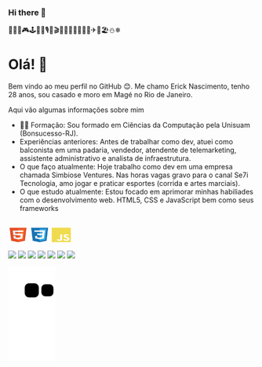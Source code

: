 ### Hi there 👋

<!--
**Erick-Nascimento/Erick-Nascimento** is a ✨ _special_ ✨ repository because its `README.md` (this file) appears on your GitHub profile.

Here are some ideas to get you started:

- 🔭 I’m currently working on ...
- 🌱 I’m currently learning ...
- 👯 I’m looking to collaborate on ...
- 🤔 I’m looking for help with ...
- 💬 Ask me about ...
- 📫 How to reach me: ...
- 😄 Pronouns: ...
- ⚡ Fun fact: ...
-->

🏃‍♂️👶🎮🕹🎼🎵🎙🎸🎬🎥💵⏰🍕🌭🍔🥓✈🚗🏖⛄❄

<h1>Olá! 👋</h1>
<p>Bem vindo ao meu perfil no GitHub 😊. Me chamo Erick Nascimento, tenho 28 anos, sou casado e moro em Magé no Rio de Janeiro.</p>
<p>Aqui vão algumas informações sobre mim</p>

<ul>
  <li>👨‍🎓 Formação: Sou formado em Ciências da Computação pela Unisuam (Bonsucesso-RJ).</li>
  <li>Experiências anteriores: Antes de trabalhar como dev, atuei como balconista em uma padaria, vendedor, atendente de telemarketing, assistente administrativo e analista de       infraestrutura.</li>
  <li>O que faço atualmente: Hoje trabalho como dev em uma empresa chamada Simbiose Ventures. Nas horas vagas gravo para o canal Se7i Tecnologia, amo jogar e praticar esportes (corrida e artes marciais).</li>
  <li>O que estudo atualmente: Estou focado em aprimorar minhas habiliades com o desenvolvimento web. HTML5, CSS e JavaScript bem como seus frameworks</li>
</ul>

<div style="display: inline_block"><br>
  <img align="center" alt="HTML" height="30" width="40" src="https://raw.githubusercontent.com/devicons/devicon/master/icons/html5/html5-original.svg">
  <img align="center" alt="CSS" height="30" width="40" src="https://raw.githubusercontent.com/devicons/devicon/master/icons/css3/css3-original.svg">
  <img align="center" alt="JavaScript" height="30" width="40" src="https://raw.githubusercontent.com/devicons/devicon/master/icons/javascript/javascript-plain.svg">
</div>

<br>

<div> 
  <a href="https://www.youtube.com/channel/UC_-uuuZbY0AAt9CViNzvc-Q" target="_blank"><img src="https://img.shields.io/badge/YouTube-FF0000?style=for-the-badge&logo=youtube&logoColor=white" target="_blank"></a>
  <a href="https://instagram.com/rafaballerini" target="_blank"><img src="https://img.shields.io/badge/-Instagram-%23E4405F?style=for-the-badge&logo=instagram&logoColor=white" target="_blank"></a>
 	<a href="https://www.twitch.tv/rafaballerinii" target="_blank"><img src="https://img.shields.io/badge/Twitch-9146FF?style=for-the-badge&logo=twitch&logoColor=white" target="_blank"></a>
 <a href="https://discord.gg/wagxzStdcR" target="_blank"><img src="https://img.shields.io/badge/Discord-7289DA?style=for-the-badge&logo=discord&logoColor=white" target="_blank"></a> 
  <a href = "mailto:contatorafaballerini@gmail.com"><img src="https://img.shields.io/badge/-Gmail-%23333?style=for-the-badge&logo=gmail&logoColor=white" target="_blank"></a>
  <a href="https://www.linkedin.com/in/rafaella-ballerini-45875016a" target="_blank"><img src="https://img.shields.io/badge/-LinkedIn-%230077B5?style=for-the-badge&logo=linkedin&logoColor=white" target="_blank"></a>
<a href="https://www.linkedin.com/in/rafaella-ballerini-45875016a" target="_blank"><img src="https://img.shields.io/badge/Facebook-1877F2?style=for-the-badge&logo=facebook&logoColor=white" target="_blank"></a> 
 
  ![Snake animation](https://github.com/rafaballerini/rafaballerini/blob/output/github-contribution-grid-snake.svg)
 
</div>
